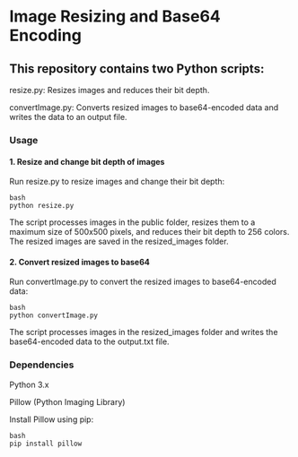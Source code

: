 <h1>Image Resizing and Base64 Encoding</h1>
<h2>This repository contains two Python scripts:</h2>

<p>resize.py: Resizes images and reduces their bit depth.</p>
<p>convertImage.py: Converts resized images to base64-encoded data and writes the data to an output file.</p>

<h3>Usage</h3>
<h4>1. Resize and change bit depth of images</h4>
<p>Run resize.py to resize images and change their bit depth:</p>

```
bash
python resize.py
```

<p>The script processes images in the public folder, resizes them to a maximum size of 500x500 pixels, and reduces their bit depth to 256 colors. The resized images are saved in the resized_images folder.</p>

<h4>2. Convert resized images to base64</h4>
<p>Run convertImage.py to convert the resized images to base64-encoded data:</p>

```
bash
python convertImage.py
```
  
<p>The script processes images in the resized_images folder and writes the base64-encoded data to the output.txt file.</p>

<h3>Dependencies</h3>
<p>Python 3.x</p>
<p>Pillow (Python Imaging Library)</p>
<p>Install Pillow using pip:</p>

```
bash
pip install pillow
```

